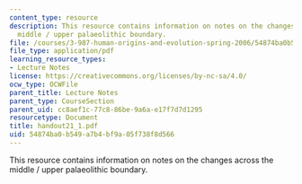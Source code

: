 ```yaml
---
content_type: resource
description: This resource contains information on notes on the changes across the
  middle / upper palaeolithic boundary.
file: /courses/3-987-human-origins-and-evolution-spring-2006/54874ba0b549a7b4bf9a05f738f8d566_handout21_1.pdf
file_type: application/pdf
learning_resource_types:
- Lecture Notes
license: https://creativecommons.org/licenses/by-nc-sa/4.0/
ocw_type: OCWFile
parent_title: Lecture Notes
parent_type: CourseSection
parent_uid: cc8aef1c-77c8-86be-9a6a-e17f7d7d1295
resourcetype: Document
title: handout21_1.pdf
uid: 54874ba0-b549-a7b4-bf9a-05f738f8d566
---
```

This resource contains information on notes on the changes across the middle / upper palaeolithic boundary.